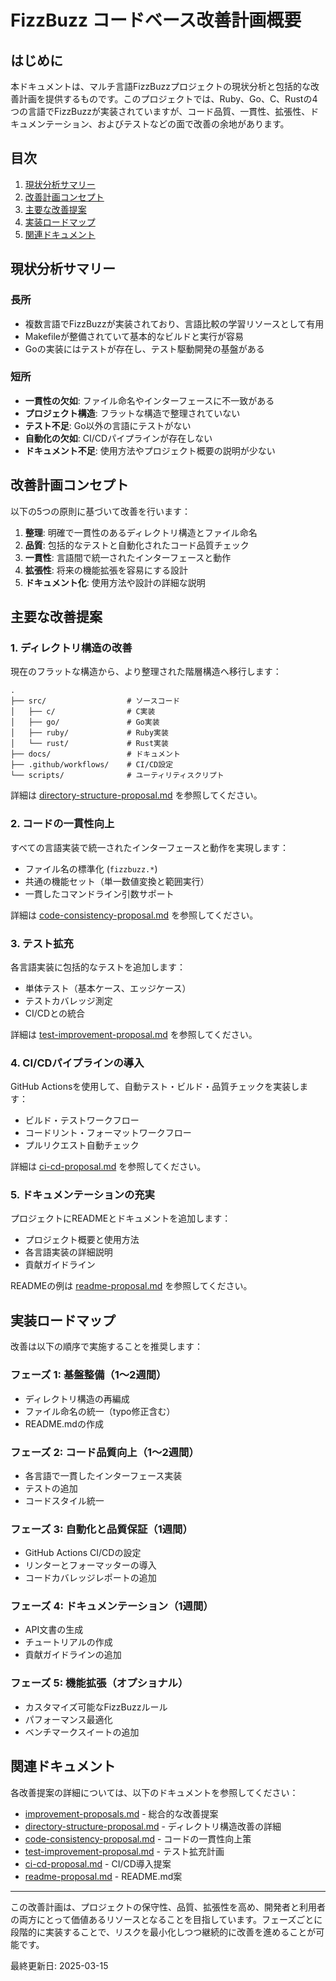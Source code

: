 # FizzBuzz コードベース改善計画概要

## はじめに

本ドキュメントは、マルチ言語FizzBuzzプロジェクトの現状分析と包括的な改善計画を提供するものです。このプロジェクトでは、Ruby、Go、C、Rustの4つの言語でFizzBuzzが実装されていますが、コード品質、一貫性、拡張性、ドキュメンテーション、およびテストなどの面で改善の余地があります。

## 目次

1. [現状分析サマリー](#現状分析サマリー)
2. [改善計画コンセプト](#改善計画コンセプト)
3. [主要な改善提案](#主要な改善提案)
4. [実装ロードマップ](#実装ロードマップ)
5. [関連ドキュメント](#関連ドキュメント)

## 現状分析サマリー

### 長所

- 複数言語でFizzBuzzが実装されており、言語比較の学習リソースとして有用
- Makefileが整備されていて基本的なビルドと実行が容易
- Goの実装にはテストが存在し、テスト駆動開発の基盤がある

### 短所

- **一貫性の欠如**: ファイル命名やインターフェースに不一致がある
- **プロジェクト構造**: フラットな構造で整理されていない
- **テスト不足**: Go以外の言語にテストがない
- **自動化の欠如**: CI/CDパイプラインが存在しない
- **ドキュメント不足**: 使用方法やプロジェクト概要の説明が少ない

## 改善計画コンセプト

以下の5つの原則に基づいて改善を行います：

1. **整理**: 明確で一貫性のあるディレクトリ構造とファイル命名
2. **品質**: 包括的なテストと自動化されたコード品質チェック
3. **一貫性**: 言語間で統一されたインターフェースと動作
4. **拡張性**: 将来の機能拡張を容易にする設計
5. **ドキュメント化**: 使用方法や設計の詳細な説明

## 主要な改善提案

### 1. ディレクトリ構造の改善

現在のフラットな構造から、より整理された階層構造へ移行します：

```
.
├── src/                  # ソースコード
│   ├── c/                # C実装
│   ├── go/               # Go実装
│   ├── ruby/             # Ruby実装
│   └── rust/             # Rust実装
├── docs/                 # ドキュメント
├── .github/workflows/    # CI/CD設定
└── scripts/              # ユーティリティスクリプト
```

詳細は [directory-structure-proposal.md](directory-structure-proposal.md) を参照してください。

### 2. コードの一貫性向上

すべての言語実装で統一されたインターフェースと動作を実現します：

- ファイル名の標準化 (`fizzbuzz.*`)
- 共通の機能セット（単一数値変換と範囲実行）
- 一貫したコマンドライン引数サポート

詳細は [code-consistency-proposal.md](code-consistency-proposal.md) を参照してください。

### 3. テスト拡充

各言語実装に包括的なテストを追加します：

- 単体テスト（基本ケース、エッジケース）
- テストカバレッジ測定
- CI/CDとの統合

詳細は [test-improvement-proposal.md](test-improvement-proposal.md) を参照してください。

### 4. CI/CDパイプラインの導入

GitHub Actionsを使用して、自動テスト・ビルド・品質チェックを実装します：

- ビルド・テストワークフロー
- コードリント・フォーマットワークフロー
- プルリクエスト自動チェック

詳細は [ci-cd-proposal.md](ci-cd-proposal.md) を参照してください。

### 5. ドキュメンテーションの充実

プロジェクトにREADMEとドキュメントを追加します：

- プロジェクト概要と使用方法
- 各言語実装の詳細説明
- 貢献ガイドライン

READMEの例は [readme-proposal.md](readme-proposal.md) を参照してください。

## 実装ロードマップ

改善は以下の順序で実施することを推奨します：

### フェーズ 1: 基盤整備（1〜2週間）
- ディレクトリ構造の再編成
- ファイル命名の統一（typo修正含む）
- README.mdの作成

### フェーズ 2: コード品質向上（1〜2週間）
- 各言語で一貫したインターフェース実装
- テストの追加
- コードスタイル統一

### フェーズ 3: 自動化と品質保証（1週間）
- GitHub Actions CI/CDの設定
- リンターとフォーマッターの導入
- コードカバレッジレポートの追加

### フェーズ 4: ドキュメンテーション（1週間）
- API文書の生成
- チュートリアルの作成
- 貢献ガイドラインの追加

### フェーズ 5: 機能拡張（オプショナル）
- カスタマイズ可能なFizzBuzzルール
- パフォーマンス最適化
- ベンチマークスイートの追加

## 関連ドキュメント

各改善提案の詳細については、以下のドキュメントを参照してください：

- [improvement-proposals.md](improvement-proposals.md) - 総合的な改善提案
- [directory-structure-proposal.md](directory-structure-proposal.md) - ディレクトリ構造改善の詳細
- [code-consistency-proposal.md](code-consistency-proposal.md) - コードの一貫性向上策
- [test-improvement-proposal.md](test-improvement-proposal.md) - テスト拡充計画
- [ci-cd-proposal.md](ci-cd-proposal.md) - CI/CD導入提案
- [readme-proposal.md](readme-proposal.md) - README.md案

---

この改善計画は、プロジェクトの保守性、品質、拡張性を高め、開発者と利用者の両方にとって価値あるリソースとなることを目指しています。フェーズごとに段階的に実装することで、リスクを最小化しつつ継続的に改善を進めることが可能です。

最終更新日: 2025-03-15